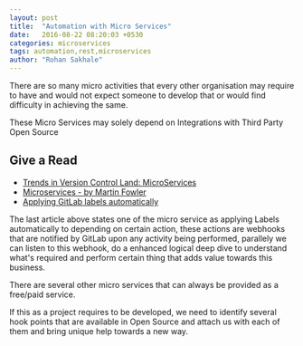 ```yaml
---
layout: post
title:  "Automation with Micro Services"
date:   2016-08-22 08:20:03 +0530
categories: microservices
tags: automation,rest,microservices
author: "Rohan Sakhale"
---
```


There are so many micro activities that every other organisation may require to have and would not expect someone to develop that or would find difficulty in achieving the same.
<!--more-->
These Micro Services may solely depend on Integrations with Third Party Open Source

## Give a Read

- [Trends in Version Control Land: MicroServices](https://about.gitlab.com/2016/08/16/trends-in-version-control-land-microservices/)
- [Microservices - by Martin Fowler](http://martinfowler.com/articles/microservices.html#MicroservicesAndSoa)
- [Applying GitLab labels automatically](http://infrastructuredevops.com/08-04-2016/automated-gitlab-labels.html)

The last article above states one of the micro service as applying Labels automatically to depending on certain action, these actions are webhooks that are notified by GitLab upon any activity being performed, parallely we can listen to this webhook, do a enhanced logical deep dive to understand what's required and perform certain thing that adds value towards this business.

There are several other micro services that can always be provided as a free/paid service.

If this as a project requires to be developed, we need to identify several hook points that are available in Open Source and attach us with each of them and bring unique help towards a new way.
